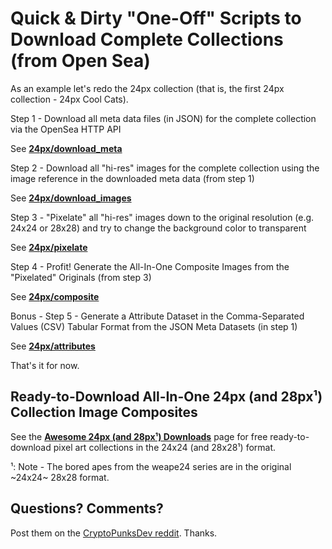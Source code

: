 # Quick & Dirty "One-Off" Scripts to Download Complete Collections (from Open Sea)


As an example let's redo the 24px collection (that is, the first 24px collection - 24px Cool Cats).


Step 1 - Download all meta data files (in JSON) for the complete
collection via the OpenSea HTTP API


See [**24px/download_meta**](24px/download_meta.rb)


Step 2 - Download all "hi-res" images for the complete
collection using the image reference in the downloaded meta data (from step 1)


See [**24px/download_images**](24px/download_images.rb)


Step 3 - "Pixelate" all "hi-res" images down
to the original resolution (e.g. 24x24 or 28x28)
and try to change the background color to transparent

See [**24px/pixelate**](24px/pixelate.rb)


Step 4 - Profit!  Generate the All-In-One Composite Images
from the "Pixelated" Originals (from step 3)

See [**24px/composite**](24px/composite.rb)



Bonus - Step 5 - Generate a Attribute Dataset in the Comma-Separated Values (CSV) Tabular Format from the JSON Meta Datasets (in step 1)

See [**24px/attributes**](24px/atttributes.rb)




That's it for now.







## Ready-to-Download All-In-One 24px (and 28px¹) Collection Image Composites

See the [**Awesome 24px (and 28px¹) Downloads**](https://github.com/cryptopunksnotdead/awesome-24px) page
for free ready-to-download pixel art collections in the 24x24 (and 28x28¹) format.

¹: Note - The bored apes from the weape24 series are in the original ~24x24~ 28x28 format.




## Questions? Comments?

Post them on the [CryptoPunksDev reddit](https://old.reddit.com/r/CryptoPunksDev). Thanks.

